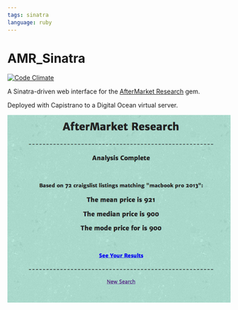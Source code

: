 ```yaml
---
tags: sinatra
language: ruby
---
```


# AMR_Sinatra
[![Code Climate](https://codeclimate.com/github/kronosapiens/amr_sinatra.png)](https://codeclimate.com/github/kronosapiens/amr_sinatra)

A Sinatra-driven web interface for the [AfterMarket Research](http://www.github.com/kronosapiens/aftermarket_research) gem.

Deployed with Capistrano to a Digital Ocean virtual server.

![Sample Results](/images/sampleresults.png)
